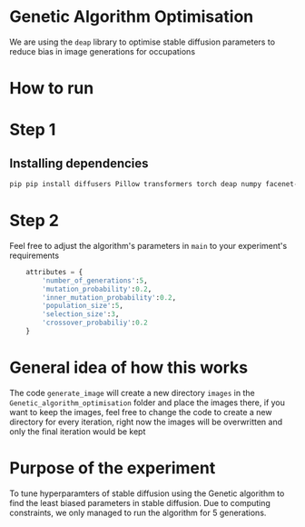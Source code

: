 # Genetic Algorithm Optimisation

We are using the `deap` library to optimise stable diffusion parameters to reduce bias in image generations for occupations

# How to run
# Step 1
## Installing dependencies
```bash
pip pip install diffusers Pillow transformers torch deap numpy facenet-pytorch opencv-python derm_ita
```

# Step 2
Feel free to adjust the algorithm's parameters in `main` to your experiment's requirements
```python
    attributes = {
        'number_of_generations':5,
        'mutation_probability':0.2,
        'inner_mutation_probability':0.2,
        'population_size':5,
        'selection_size':3,
        'crossover_probabiliy':0.2
    }
```

# General idea of how this works
The code `generate_image` will create a new directory `images` in the `Genetic_algorithm_optimisation` folder and place the images there, if you want to
keep the images, feel free to change the code to create a new directory for every iteration, right now the images will be overwritten and only the final
iteration would be kept

# Purpose of the experiment
To tune hyperparamters of stable diffusion using the Genetic algorithm to find the least biased parameters in stable diffusion. Due to computing constraints, we only managed to run
the algorithm for 5 generations.
